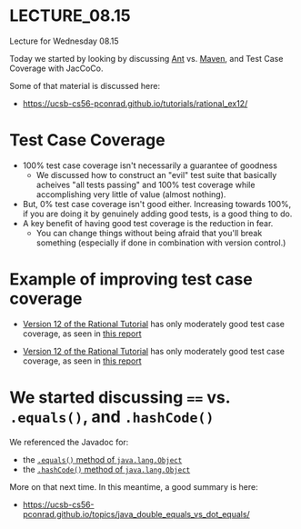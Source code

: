 # LECTURE_08.15
Lecture for Wednesday 08.15

Today we started by looking by discussing [Ant](https://ucsb-cs56-pconrad.github.io/topics/ant/) vs. [Maven](https://ucsb-cs56-pconrad.github.io/topics/maven), and Test Case Coverage with JacCoCo.

Some of that material is discussed here:

* <https://ucsb-cs56-pconrad.github.io/tutorials/rational_ex12/>

# Test Case Coverage

* 100% test case coverage isn't necessarily a guarantee of goodness
    * We discussed how to construct an "evil" test suite that basically acheives "all tests passing" and 100% test coverage while accomplishing very little of value (almost nothing).
* But, 0% test case coverage isn't good either.  Increasing towards 100%, if you are doing it by genuinely adding good tests, is a good thing to do.
* A key benefit of having good test coverage is the reduction in fear.  
   * You can change things without being afraid that you'll break something (especially if done in combination with version control.)
   
   
# Example of improving test case coverage

* [Version 12 of the Rational Tutorial](https://ucsb-cs56-pconrad.github.io/tutorials/rational_ex12/) has only moderately good test case coverage, as seen in [this report]()

* [Version 12 of the Rational Tutorial](https://ucsb-cs56-pconrad.github.io/tutorials/rational_ex12/) has only moderately good test case coverage, as seen in [this report]()

# We started discussing `==` vs. `.equals()`, and `.hashCode()`

We referenced the Javadoc for:

* the [`.equals()` method of `java.lang.Object`](https://docs.oracle.com/javase/8/docs/api/java/lang/Object.html#equals-java.lang.Object-)
* the [`.hashCode()` method of `java.lang.Object`](https://docs.oracle.com/javase/8/docs/api/java/lang/Object.html#hashCode--)

More on that next time.  In this meantime, a good summary is here: 
* <https://ucsb-cs56-pconrad.github.io/topics/java_double_equals_vs_dot_equals/>
